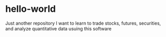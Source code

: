 # hello-world
Just another repository
I want to learn to trade stocks, futures, securities, and analyze quantitative data usuing this software
